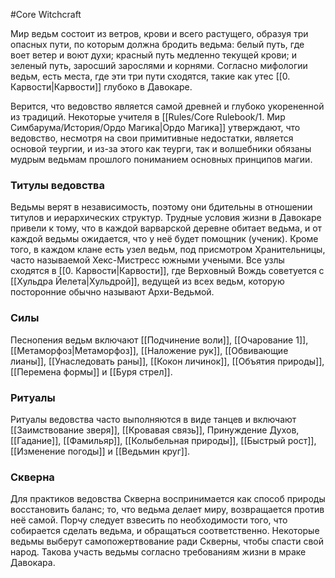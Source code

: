 #Core
Witchcraft

Мир ведьм состоит из ветров, крови и всего растущего, образуя три опасных пути, по которым должна бродить ведьма: белый путь, где воет ветер и воют духи; красный путь медленно текущей крови; и зеленый путь, заросший зарослями и корнями. Согласно мифологии ведьм, есть места, где эти три пути сходятся, такие как утес [[0. Карвости|Карвости]] глубоко в Давокаре.

Верится, что ведовство является самой древней и глубоко укорененной из традиций. Некоторые учителя в [[Rules/Core Rulebook/1. Мир Симбарума/История/Ордо Магика|Ордо Магика]] утверждают, что ведовство, несмотря на свои примитивные недостатки, является основой теургии, и из-за этого как теурги, так и волшебники обязаны мудрым ведьмам прошлого пониманием основных принципов магии.

### Титулы ведовства

Ведьмы верят в независимость, поэтому они бдительны в отношении титулов и иерархических структур. Трудные условия жизни в Давокаре привели к тому, что в каждой варварской деревне обитает ведьма, и от каждой ведьмы ожидается, что у неё будет помощник (ученик). Кроме того, в каждом клане есть узел ведьм, под присмотром Хранительницы, часто называемой Хекс-Мистресс южными учеными. Все узлы сходятся в [[0. Карвости|Карвости]], где Верховный Вождь советуется с [[Хульдра Йелета|Хульдрой]], ведущей из всех ведьм, которую посторонние обычно называют Архи-Ведьмой.

### Силы

Песнопения ведьм включают [[Подчинение воли]], [[Очарование 1]], [[Метаморфоз|Метаморфоз]], [[Наложение рук]], [[Обвивающие лианы]], [[Унаследовать раны]], [[Кокон личинок]], [[Объятия природы]], [[Перемена формы]] и [[Буря стрел]].

### Ритуалы

Ритуалы ведовства часто выполняются в виде танцев и включают [[Заимствование зверя]], [[Кровавая связь]], Принуждение Духов, [[Гадание]], [[Фамильяр]], [[Колыбельная природы]], [[Быстрый рост]], [[Изменение погоды]] и [[Ведьмин круг]].

### Скверна

Для практиков ведовства Скверна воспринимается как способ природы восстановить баланс; то, что ведьма делает миру, возвращается против неё самой. Порчу следует взвесить по необходимости того, что собирается сделать ведьма, и обращаться соответственно. Некоторые ведьмы выберут самопожертвование ради Скверны, чтобы спасти свой народ. Такова участь ведьмы согласно требованиям жизни в мраке Давокара.